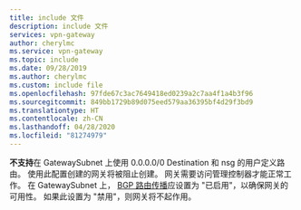 ```yaml
---
title: include 文件
description: include 文件
services: vpn-gateway
author: cherylmc
ms.service: vpn-gateway
ms.topic: include
ms.date: 09/28/2019
ms.author: cherylmc
ms.custom: include file
ms.openlocfilehash: 97fde67c3ac7649418ed0239a2c7aa4f1a4b3f96
ms.sourcegitcommit: 849bb1729b89d075eed579aa36395bf4d29f3bd9
ms.translationtype: HT
ms.contentlocale: zh-CN
ms.lasthandoff: 04/28/2020
ms.locfileid: "81274979"
---
```

**不支持**在 GatewaySubnet 上使用 0.0.0.0/0 Destination 和 nsg 的用户定义路由。 使用此配置创建的网关将被阻止创建。 网关需要访问管理控制器才能正常工作。 在 GatewaySubnet 上， [BGP 路由传播](https://docs.microsoft.com/azure/virtual-network/virtual-networks-udr-overview#border-gateway-protocol)应设置为 "已启用"，以确保网关的可用性。 如果此设置为 "禁用"，则网关将不起作用。
